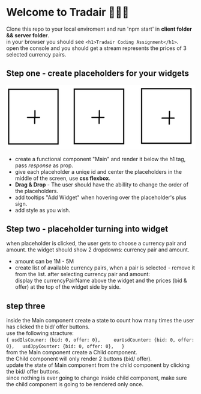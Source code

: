 # Welcome to __Tradair__ 👋👋👋

Clone this repo to your local enviroment and run 'npm start' in __client folder && server folder__.  
in your browser you should see `<h1>Tradair Coding Assignment</h1>`.  
open the console and you should get a stream represents the prices of 3 selected currency pairs.

## Step one - create placeholders for your widgets
![Alt text](./imgs/placeholders.PNG)   
- create a functional component "Main" and render it below the h1 tag, pass _response_  as prop.
- give each placeholder a uniqe id and center the placeholders in the middle of the screen, use **css flexbox**. 
- **Drag & Drop** - The user should have the abillity to change the order of the placeholders.  
- add tooltips "Add Widget" when hovering over the placeholder's plus sign.
- add style as you wish.

## Step two - placeholder turning into widget
when placeholder is clicked, the user gets to choose a currency pair and amount.
the widget should show 2 dropdowns: currency pair and amount.
 - amount can be 1M - 5M
 - create list of available currency pairs, when a pair is selected - remove it from the list.
after selecting currency pair and amount:  
display the currencyPairName above the widget and the prices (bid & offer) at the top of the widget side by side.  

## step three
inside the Main component create a state to count how many times the user has clicked the bid/ offer buttons.  
use the following stracture:  
`{
usdIlsCouner: {bid: 0, offer: 0},    
eurUsdCounter: {bid: 0, offer: 0},  
usdJpyCounter: {bid: 0, offer: 0},  
}`  
from the Main component create a Child component.  
the Child component will only render 2 buttons (bid/ offer).  
update the state of Main component from the child component by clicking the bid/ offer buttons.  
since nothing is ever going to change inside child component, make sure the child component is going to be rendered only once.



